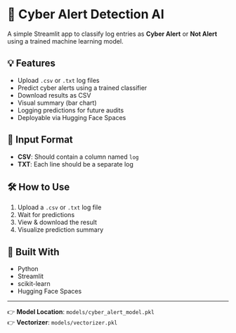 # 🚨 Cyber Alert Detection AI

A simple Streamlit app to classify log entries as **Cyber Alert** or **Not Alert** using a trained machine learning model.

## 💡 Features

- Upload `.csv` or `.txt` log files
- Predict cyber alerts using a trained classifier
- Download results as CSV
- Visual summary (bar chart)
- Logging predictions for future audits
- Deployable via Hugging Face Spaces

## 📂 Input Format

- **CSV**: Should contain a column named `log`
- **TXT**: Each line should be a separate log

## 🛠️ How to Use

1. Upload a `.csv` or `.txt` log file
2. Wait for predictions
3. View & download the result
4. Visualize prediction summary

## 🚀 Built With

- Python
- Streamlit
- scikit-learn
- Hugging Face Spaces

---

👉 **Model Location**: `models/cyber_alert_model.pkl`  
👉 **Vectorizer**: `models/vectorizer.pkl`
